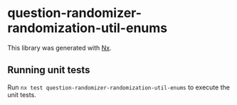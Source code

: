 # question-randomizer-randomization-util-enums

This library was generated with [Nx](https://nx.dev).

## Running unit tests

Run `nx test question-randomizer-randomization-util-enums` to execute the unit tests.

